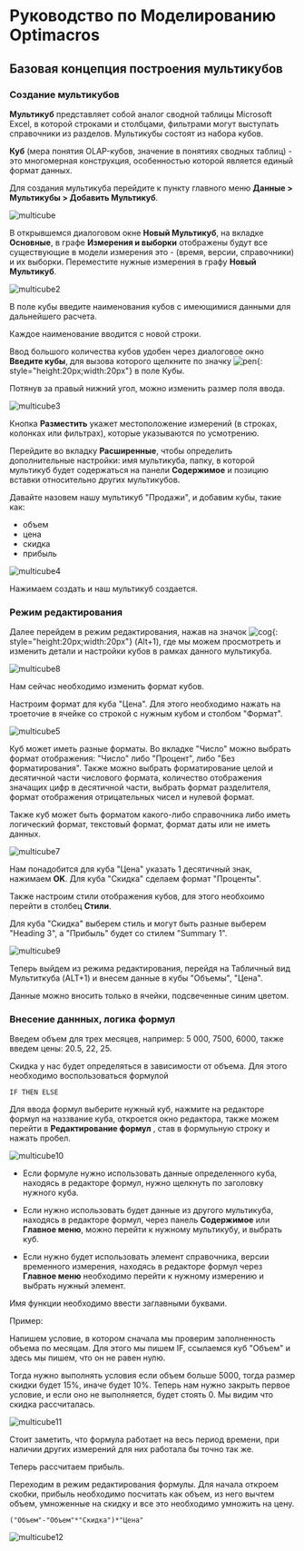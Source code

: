 # Руководство по Моделированию Optimacros

## Базовая концепция построения мультикубов

### Создание мультикубов

**Мультикуб** представляет собой аналог сводной таблицы Microsoft Excel, в которой строками и столбцами, фильтрами могут выступать справочники из разделов. Мультикубы состоят из набора кубов.

**Куб** (мера понятия OLAP-кубов, значение в понятиях сводных таблиц) - это многомерная конструкция, особенностью которой является единый формат данных.

Для создания мультикуба перейдите к пункту главного меню **Данные > Мультикубы > Добавить Мультикуб**.

![multicube][1]

[1]: index.assets/Multicube1.png

В открывшемся диалоговом окне **Новый Мультикуб**, на вкладке **Основные**, в графе **Измерения и выборки** отображены будут все существующие в модели измерения это -
(время, версии, справочники) и их выборки. Переместите нужные измерения в графу **Новый Мультикуб**.

![multicube2][2]

[2]: index.assets/Multicube2.png

В поле кубы введите наименования кубов с имеющимися данными для дальнейшего расчета.

Каждое наименование вводится с новой строки.

Ввод большого количества кубов удобен через диалоговое окно **Введите кубы**, для вызова которого щелкните по значку ![pen][3]{: style="height:20px;width:20px"} в поле Кубы.

[3]: index.assets/pencil.png

Потянув за правый нижний угол, можно изменить размер поля ввода.

![multicube3](index.assets/Multicube3.png)

Кнопка **Разместить** укажет местоположение измерений (в строках, колонках или фильтрах), которые указываются по усмотрению.

Перейдите во вкладку **Расширенные**, чтобы определить дополнительные настройки: имя мультикуба, папку, в которой мультикуб будет содержаться на панели **Содержимое** и позицию вставки относительно других мультикубов.

Давайте назовем нашу мультикуб "Продажи", и добавим кубы, такие как:

- объем
- цена
- скидка
- прибыль

![multicube4][4]

[4]: index.assets/Multicube4.png

Нажимаем создать и наш мультикуб создается.

### Режим редактирования

Далее перейдем в режим редактирования, нажав на значок ![cog][8]{: style="height:20px;width:20px"} (Alt+1), где мы можем просмотреть и изменить детали и настройки кубов в рамках данного мультикуба.

[8]: index.assets/cog.png

![multicube8](index.assets/Multicube8.png)

Нам сейчас необходимо изменить формат кубов.

Настроим формат для куба "Цена". Для этого необходимо нажать на троеточие в ячейке со строкой с нужным кубом и столбом "Формат".

![multicube5](index.assets/Multicube5.png)

Куб может иметь разные форматы. Во вкладке "Число" можно выбрать формат отображения: "Число" либо "Процент", либо "Без форматирования". Также можно выбрать форматирование целой и десятичной части числового формата, количество отображения значащих цифр в десятичной части, выбрать формат разделителя, формат отображения отрицательных чисел и нулевой формат.

Также куб может быть форматом какого-либо справочника либо иметь логический формат, текстовый формат, формат даты или не иметь данных.

![multicube7](index.assets/Multicube7.png)

Нам понадобится для куба "Цена" указать 1 десятичный знак, нажимаем **OK**. Для куба "Скидка" сделаем формат "Проценты".

Также настроим стили отображения кубов, для этого необхоимо перейти в столбец **Стили**.

Для куба "Скидка" выберем стиль и могут быть разные выберем "Heading 3", а "Прибыль" будет со стилем "Summary 1".

![multicube9](index.assets/Multicube9.png)

Теперь выйдем из режима редактирования, перейдя на Табличный вид Мультиткуба (ALT+1) и внесем данные в кубы "Объемы", "Цена".

Данные можно вносить только в ячейки, подсвеченные синим цветом.

### Внесение даннных, логика формул

Введем объем для трех месяцев, например: 5 000, 7500, 6000, также введем цены: 20.5, 22, 25.

Скидка у нас будет определяться в зависимости от объема. Для этого необходимо воспользоваться формулой

    IF THEN ELSE

Для ввода формул выберите нужный куб, нажмите на редакторе формул на наззвание куба, откроется окно редактора, также можем перейти в **Редактирование формул** , став в формульную строку и нажать пробел.

![multicube10](index.assets/Multicube10.png)

- Если формуле нужно использовать данные определенного куба, находясь в редакторе формул, нужно щелкнуть по заголовку нужного куба.

- Если нужно использовать будет данные из другого мультикуба, находясь в редакторе формул, через панель **Содержимое** или **Главное меню**, можно перейти к нужному мультикубу, и выбрать куб.

- Если нужно будет использовать элемент справочника, версии временного измерения, находясь в редакторе формул через **Главное меню** необходимо перейти к нужному измерению и выбрать нужный элемент.

Имя функции необходимо ввести заглавными буквами.

Пример:

Напишем условие, в котором сначала мы проверим заполненность объема по месяцам. Для этого мы пишем IF, ссылаемся куб "Объем" и здесь мы пишем, что он не равен нулю.

Тогда нужно выполнять условия если объем больше 5000, тогда размер скидки будет 15%, иначе будет 10%. Теперь нам нужно закрыть первое условие, и если оно не выполняется, будет стоять 0. Мы видим что скидка рассчиталась.

![multicube11](index.assets/Multicube11.png)

Стоит заметить, что формула работает на весь период времени, при наличии других измерений для них работала бы точно так же.

Теперь рассчитаем прибыль.

Переходим в режим редактирования формулы. Для начала откроем скобки, прибыль необходимо посчитать как объем, из него вычтем объем, умноженные на скидку и все это необходимо умножить на цену.

    ("Объем"-"Объем"*"Скидка")*"Цена"

![multicube12](index.assets/Multicube12.png)
